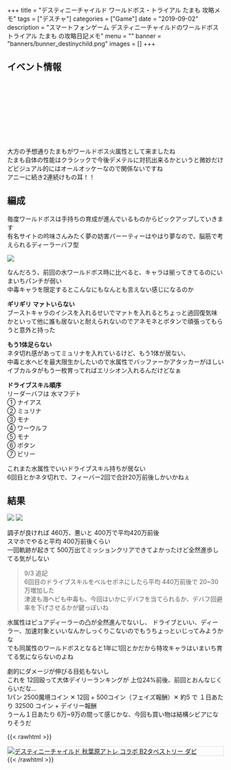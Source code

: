 +++
title = "デスティニーチャイルド ワールドボス・トライアル たまも 攻略メモ"
tags = ["デスチャ"]
categories = ["Game"]
date = "2019-09-02"
description = "スマートフォンゲーム デスティニーチャイルドのワールドボストライアル たまも の攻略日記メモ"
menu = ""
banner = "banners/bunner_destinychild.png"
images = []
+++

<!--more-->

## イベント情報  
<div class="iframely-embed"><div class="iframely-responsive" style="height: 140px; padding-bottom: 0;"><a href="http://destiny-child-blog.line.me/archives/20426785.html" data-iframely-url="//cdn.iframe.ly/ZCIQOam?iframe=card-small"></a></div></div><script async src="//cdn.iframe.ly/embed.js" charset="utf-8"></script>  

大方の予想通りたまもがワールドボス火属性として来ましたね  
たまも自体の性能はクラシックで今後デメテルに対抗出来るかというと微妙だけどビジュアル的にはオールオッケーなので関係ないですね  
アニーに続き2連続けもの耳！！  

## 編成
毎度ワールドボスは手持ちの育成が進んでいるものからピックアップしていきます  
有名サイトの吟味さんみたく夢の妨害パーーティーはやはり夢なので、脳筋で考えられるディーラーバフ型  

<img src="/images/2019/destiny-child-wb08/descha-01.png" />  

なんだろう、前回の水ワールドボス時に比べると、キャラは揃ってきてるのにいまいちパンチが弱い  
中毒キャラを限定するとこんなにもなんとも言えない感じになるのか  

**<i class="far fa-question-circle"></i> ギリギリ マァトいらない**  
ブーストキャラのイシスを入れるせいでマァトを入れるとちょっと過回復気味  
かといって他に誰も居ないと耐えられないのでアネモネとボタンで頑張ってもらうと意外と持った  

**<i class="far fa-question-circle"></i> もう1体足らない**  
ネタ切れ感があってミュリナを入れているけど、もう1体が居ない、  
中毒と水ヘビを最大限生かしたいので水属性でバッファーかアタッカーがほしい  
イブカルタがもう一枚育ってればエリシオン入れるんだけどなぁ

**<i class="far fa-question-circle"></i> ドライブスキル順序**  
リーダーバフは 水マフデト  
① ナイアス  
② ミュリナ  
③ モナ  
④ ワーウルフ  
⑤ モナ  
⑥ ボタン  
⑦ ビリー

これまた水属性でいいドライブスキル持ちが居ない  
6回目とかネタ切れで、フィーバー2回で合計20万前後しかいかねぇ  

## 結果
<img src="/images/2019/destiny-child-wb08/descha-03.png" />  
<img src="/images/2019/destiny-child-wb08/descha-02.png" />  

調子が良ければ 460万、悪いと 400万で平均420万前後  
スマホでやると平均 400万前後くらい  
一回軌跡が起きて 500万出てミッションクリアできてよかったけど全然進歩してる気がしない  

> 9/3 追記  
> 6回目のドライブスキルをベルセポネにしたら平均 440万前後で 20~30万増加した  
> 津波も海ヘビも中毒も、今回はいかにデバフを当てられるか、デバフ回避率を下げさせるかが鍵っぽいね  

水属性はピュアディーラーの凸が全然進んでないし、
ドライブといい、ディーラー、加速対象といいなんかしっくりこないのでもうちょっといじってみようかな  
でも同属性のワールドボスとなると1年に1回とかだから特攻キャラはいまいち育てる気にならないのよね  


劇的にダメージが伸びる目処もないし  
これを 12回殴って大体デイリーランキングが 上位24%前後、前回とおんなじくらいだな...  
1パン 2500魔境コイン ✕ 12回 + 500コイン（フェイズ報酬）✕ 約5 で １日あたり 32500 コイン + デイリー報酬  
うーん１日あたり 6万~9万の間って感じかな、今回も買い物は結構シビアになりそうだ  

{{< rawhtml >}}
<div style="border: dashed 1px #ccc;">
<a href="http://www.amazon.co.jp/exec/obidos/ASIN/B07H3319GX/sinokyoufu-22/ref=nosim/" name="amazletlink" target="_blank"><img src="https://images-fe.ssl-images-amazon.com/images/I/51MxXwUpZWL._SL160_.jpg" alt="デスティニーチャイルド 秋葉原アトレ コラボ B2タペストリー ダビ" style="border: none;" /></a>
</div>
{{< /rawhtml >}}
